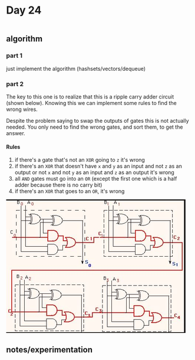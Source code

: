 # Day 24

```

```

## algorithm

### part 1 

just implement the algorithm (hashsets/vectors/dequeue)

### part 2

The key to this one is to realize that this is a ripple carry adder circuit (shown below). Knowing this we can implement some rules to find the wrong wires. 

Despite the problem saying to swap the outputs of gates this is not actually needed. You only need to find the wrong gates, and sort them, to get the answer.

#### Rules

1. if there's a gate that's not an `XOR` going to `z` it's wrong
1. if there's an `XOR` that doesn't have `x` and `y` as an input and not `z` as an output or not `x` and not `y` as an input and `z` as an output it's wrong
1. all `AND` gates must go into an `OR` (except the first one which is a half adder because there is no carry bit)
1. if there's an `XOR` that goes to an `OR`, it's wrong

![Ripple carry adder](ripple-carry-adder.jpg)

## notes/experimentation

